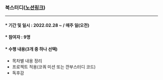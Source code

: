 ### 북스터디([노션링크](https://www.notion.so/CodeSquad-89de03ec329f4cee909e45a43279597e))

------

#### * 기간 및 일시 : 2022.02.28 ~ / 매주 일(오전)

#### * 참여자 : 9명

#### * 수행 내용(3개 중 하나 선택)
- 목차별 내용 정리
- 프로젝트 적용(코쿼 미션 또는 깐부스터디 코드)
- 독후감
